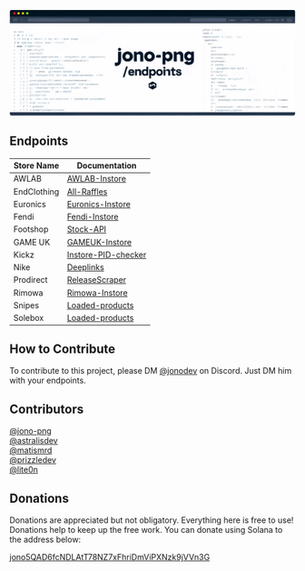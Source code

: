 ![Banner](banner.png)

## Endpoints

| Store Name  | Documentation |
|-------------|---------------|
| AWLAB       | [AWLAB-Instore](AWLAB/AWLAB-Instore.md) |
| EndClothing | [All-Raffles](EndClothing/All-Raffles.md) |
| Euronics    | [Euronics-Instore](Euronics/Euronics-Instore.md) |
| Fendi       | [Fendi-Instore](Fendi/Fendi-Instore.md) |
| Footshop    | [Stock-API](Footshop/Stock-API.md) |
| GAME UK     | [GAMEUK-Instore](GameUK/GAMEUK-Instore.md) |
| Kickz       | [Instore-PID-checker](Kickz/Instore-PID-checker.md) |
| Nike        | [Deeplinks](Nike/Deeplinks.md) |
| Prodirect   | [ReleaseScraper](Prodirect/ReleaseScraper.md) |
| Rimowa      | [Rimowa-Instore](Rimowa/Rimowa-Instore.md) |
| Snipes      | [Loaded-products](Snipes/Loaded-products.md) |
| Solebox     | [Loaded-products](Solebox/Loaded-products.md) |

## How to Contribute

To contribute to this project, please DM [@jonodev](https://discordapp.com/users/696774823661011014/) on Discord. Just DM him with your endpoints. 

## Contributors

[@jono-png](https://github.com/jono-png) <br>
[@astralisdev](https://github.com/astralisdev) <br>
[@matismrd](https://github.com/matismrd) <br>
[@prizzledev](https://github.com/prizzledev) <br>
[@lite0n](https://github.com/lite0n) <br>

## Donations

Donations are appreciated but not obligatory. Everything here is free to use! Donations help to keep up the free work. You can donate using Solana to the address below:

[jono5QAD6fcNDLAtT78NZ7xFhriDmViPXNzk9jVVn3G](solana:jono5QAD6fcNDLAtT78NZ7xFhriDmViPXNzk9jVVn3G)
